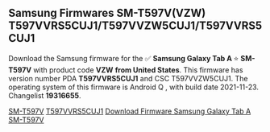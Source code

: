 <h2>Samsung Firmwares SM-T597V(VZW) T597VVRS5CUJ1/T597VVZW5CUJ1/T597VVRS5CUJ1</h2>
Download the Samsung firmware for the ✅ <strong>Samsung Galaxy Tab A </strong> ⭐ <strong>SM-T597V</strong> with product code <strong>VZW</strong> <strong> from United States</strong>. This firmware has version number PDA <strong>T597VVRS5CUJ1</strong> and CSC T597VVZW5CUJ1. The operating system of this firmware is Android Q , with build date 2021-11-23. Changelist <strong>19316655</strong>.


[SM-T597V](https://samfirm.shop/samsung/model/SM-T597V)
[T597VVRS5CUJ1](https://samfirm.shop/samsung/pda/T597VVRS5CUJ1)
[Download Firmware Samsung Galaxy Tab A SM-T597V](https://samfirm.shop/samsung/firmware/476613)
